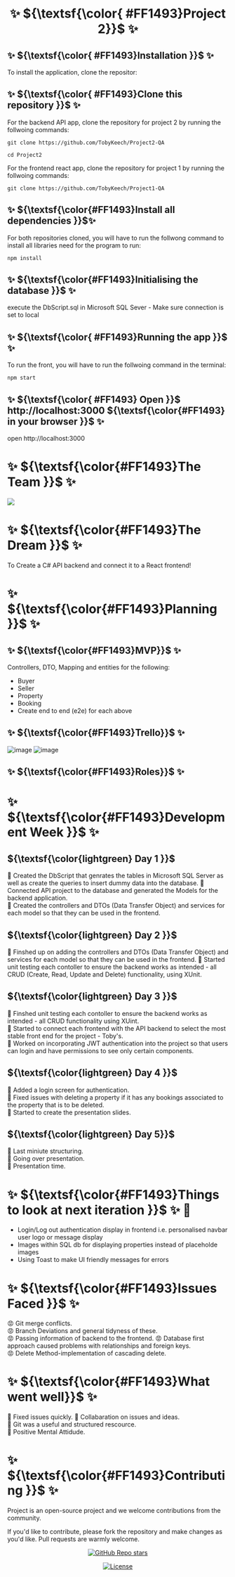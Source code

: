 # <div align="center">✨ ${\textsf{\color{ #FF1493}Project 2}}$ ✨ </div>


## ✨  ${\textsf{\color{ #FF1493}Installation }}$  ✨
To install the application, clone the repositor: 

<!-- start: code block --> 
## ✨  ${\textsf{\color{ #FF1493}Clone this repository }}$  ✨ 
For the backend API app, clone the repository for project 2 by running the follwoing commands:
 ```
git clone https://github.com/TobyKeech/Project2-QA
```
```
cd Project2
```
For the frontend react app, clone the repository for project 1 by running the follwoing commands:
```
git clone https://github.com/TobyKeech/Project1-QA
```
## ✨  ${\textsf{\color{#FF1493}Install all dependencies }}$✨
For both repositories cloned, you will have to run the follwong command to install all libraries need for the program to run:
``` 
npm install
```


## ✨ ${\textsf{\color{#FF1493}Initialising the database }}$ ✨
execute the DbScript.sql in Microsoft SQL Sever - Make sure connection is set to local 


## ✨ ${\textsf{\color{ #FF1493}Running the app }}$ ✨
To run the front, you will have to run the follwoing command in the terminal:
```
npm start 
```

## ✨ ${\textsf{\color{ #FF1493} Open }}$ http://localhost:3000 ${\textsf{\color{#FF1493} in your browser }}$ ✨
open http://localhost:3000
<!-- end:code block -->




# ✨ ${\textsf{\color{#FF1493}The Team }}$ ✨

<a href="https://github.com/TobyKeech/Project2-QA/contributors">
  <img src="https://contrib.rocks/image?repo=TobyKeech/Project2-QA" />
</a>


#  ✨ ${\textsf{\color{#FF1493}The Dream }}$ ✨
To Create a C# API backend and connect it to a React frontend!

# ✨ ${\textsf{\color{#FF1493}Planning }}$ ✨

## ✨ ${\textsf{\color{#FF1493}MVP}}$ ✨
Controllers, DTO, Mapping and entities for the following: 
- Buyer
- Seller
- Property
- Booking
- Create end to end (e2e) for each above

## ✨ ${\textsf{\color{#FF1493}Trello}}$ ✨

![image](https://github.com/TobyKeech/Project2-QA/assets/72978574/174b5a62-a38d-47fb-a5b4-b76dde0c8700)
![image](https://github.com/TobyKeech/Project2-QA/assets/72978574/ba6d49df-7410-4ee9-ac72-6712716278e9)


## ✨ ${\textsf{\color{#FF1493}Roles}}$ ✨

# ✨ ${\textsf{\color{#FF1493}Development Week }}$ ✨


## ${\textsf{\color{lightgreen} Day 1 }}$
🌺 Created the DbScript that genrates the tables in Microsoft SQL Server as well as create the queries to insert dummy data into the database.
🌺 Connected API project to the database and generated the Models for the backend application.      
🌺 Created the controllers and DTOs (Data Transfer Object) and services for each model so that they can be used in the frontend. 

## ${\textsf{\color{lightgreen} Day 2 }}$                       
🌺 Finshed up on adding the controllers and DTOs (Data Transfer Object) and services for each model so that they can be used in the frontend. 
🌺 Started unit testing each contoller to ensure the backend works as intended - all CRUD (Create, Read, Update and Delete) functionality, using XUnit. 

## ${\textsf{\color{lightgreen} Day 3 }}$                       
🌺 Finshed unit testing each contoller to ensure the backend works as intended - all CRUD functionality using XUint.                             
🌺 Started to connect each frontend with the API backend to select the most stable front end for the project - Toby's.           
🌺 Worked on incorporating JWT authentication into the project so that users can login and have permissions to see only certain components. 

## ${\textsf{\color{lightgreen} Day 4 }}$                       
🌺 Added a login screen for authentication.                                                                                            
🌺 Fixed issues with deleting a property if it has any bookings associated to the property that is to be deleted.                                   
🌺 Started to create the presentation slides. 

## ${\textsf{\color{lightgreen} Day 5}}$                       
🌺 Last miniute structuring.                                                                                                                                     
🌺 Going over presentation.                                                                                                                                          
🌺 Presentation time.




# ✨ ${\textsf{\color{#FF1493}Things to look at next iteration }}$ ✨ 👀
- Login/Log out authentication display in frontend i.e. personalised navbar user logo or message display 
- Images within SQL db for displaying properties instead of placeholde images
- Using Toast to make UI friendly messages for errors 

# ✨ ${\textsf{\color{#FF1493}Issues Faced }}$ ✨ 

:rage:  Git merge conflicts.                                                                                                                              
:rage: Branch Deviations and general tidyness of these.                                                                                                                         
:rage: Passing information of backend to the frontend.
:rage: Database first approach caused problems with relationships and foreign keys.                                                                                          
:rage: Delete Method-implementation of cascading delete.  

# ✨ ${\textsf{\color{#FF1493}What went well}}$ ✨ 
🌺 Fixed issues quickly. 
🌺 Collabaration on issues and ideas.   
🌺 Git was a useful and structured rescource.   
🌺 Positive Mental Attidude.   

# ✨ ${\textsf{\color{#FF1493}Contributing }}$ ✨ 

Project is an open-source project and we welcome contributions from the community.

If you'd like to contribute, please fork the repository and make changes as you'd like. Pull requests are warmly welcome.

<div align="center">
  <a href="https://github.com/TobyKeech/Project2-QA/stargazers"><img alt="GitHub Repo stars" src="https://img.shields.io/github/stars/TobyKeech/Project2-QA"></a>
  
  <a href="https://github.com/mfts/TobyKeech/Project2-QA/main/LICENSE"><img alt="License" src="https://img.shields.io/badge/license-AGPLv3-pink"></a>
</div>
